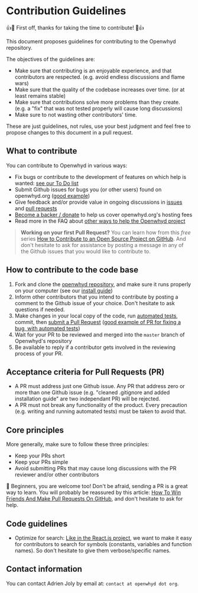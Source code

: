 # Contribution Guidelines

:+1::tada: First off, thanks for taking the time to contribute! :tada::+1:

This document proposes guidelines for contributing to the Openwhyd repository.

The objectives of the guidelines are:

- Make sure that contributing is an enjoyable experience, and that contributors are respected. (e.g. avoid endless discussions and flame wars)
- Make sure that the quality of the codebase increases over time. (or at least remains stable)
- Make sure that contributions solve more problems than they create. (e.g. a "fix" that was not tested properly will cause long discussions)
- Make sure to not wasting other contributors' time.

These are just guidelines, not rules, use your best judgment and feel free to propose changes to this document in a pull request.

## What to contribute

You can contribute to Openwhyd in various ways:

- Fix bugs or contribute to the development of features on which help is wanted: [see our To Do list](https://github.com/openwhyd/openwhyd/projects/1?card_filter_query=label%3A%22help+wanted%22)
- Submit Github issues for bugs you (or other users) found on openwhyd.org ([good example](https://github.com/openwhyd/openwhyd/issues/65))
- Give feedback and/or provide value in ongoing discussions in [issues](https://github.com/openwhyd/openwhyd/issues) and [pull requests](https://github.com/openwhyd/openwhyd/pulls)
- [Become a backer / donate](https://opencollective.com/openwhyd#support) to help us cover openwhyd.org's hosting fees
- Read more in the FAQ about [other ways to help the Openwhyd project](https://github.com/openwhyd/openwhyd/blob/master/docs/FAQ.md#id-love-to-contribute-to-openwhyd-how-can-i-help)

> **Working on your first Pull Request?** You can learn how from this *free* series [How to Contribute to an Open Source Project on GitHub](https://egghead.io/series/how-to-contribute-to-an-open-source-project-on-github). And don't hesitate to ask for assistance by posting a message in any of the Github issues that you would like to contribute to.

## How to contribute to the code base

1. Fork and clone the [openwhyd repository](https://github.com/openwhyd/openwhyd), and make sure it runs properly on your computer (see our [install guide](./INSTALL.md))
2. Inform other contributors that you intend to contribute by posting a comment to the Github issue of your choice. Don't hesitate to ask questions if needed.
3. Make changes in your local copy of the code, run [automated tests](https://github.com/openwhyd/openwhyd#testing), commit, then [submit a Pull Request](https://github.com/openwhyd/openwhyd/compare) ([good example of PR for fixing a bug, with automated tests](https://github.com/openwhyd/openwhyd/pull/68))
4. Wait for your PR to be reviewed and merged into the `master` branch of Openwhyd's repository
5. Be available to reply if a contributor gets involved in the reviewing process of your PR.

## Acceptance criteria for Pull Requests (PR)

- A PR must address just one Github issue. Any PR that address zero or more than one Github issue (e.g. "cleaned .gitignore and added installation guide" are two independant PR) will be rejected.
- A PR must not break any functionality of the product. Every precaution (e.g. writing and running automated tests) must be taken to avoid that.

## Core principles

More generally, make sure to follow these three principles:
- Keep your PRs short
- Keep your PRs simple
- Avoid submitting PRs that may cause long discussions with the PR reviewer and/or other contributors

🤗 Beginners, you are welcome too! Don't be afraid, sending a PR is a great way to learn. You will probably be reassured by this article: [How To Win Friends And Make Pull Requests On GitHub](http://readwrite.com/2014/07/02/github-pull-request-etiquette/), and don't hesitate to ask for help.

## Code guidelines

- Optimize for search: [Like in the React.js project](https://facebook.github.io/react/contributing/design-principles.html), we want to make it easy for contributors to search for symbols (constants, variables and function names). So don't hesitate to give them verbose/specific names.

## Contact information

You can contact Adrien Joly by email at: `contact at openwhyd dot org`.
